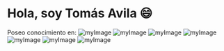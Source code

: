 <h1>Hola, soy Tomás Avila 😄</h1>

Poseo conocimiento en:
![myImage](https://user-images.githubusercontent.com/67989505/179308496-f42a7fc5-d979-4642-aaef-332187f91d33.png)
![myImage](https://user-images.githubusercontent.com/67989505/179308531-db87dd63-ff09-47b9-850a-9e91bcf95efd.png)
![myImage](https://user-images.githubusercontent.com/67989505/179308510-f19ba6f1-7ea3-4e58-9c69-34d598438740.png)
![myImage](https://user-images.githubusercontent.com/67989505/179308514-d4e76da3-6e5d-4d78-9a47-34fc9e00c2b2.png)
![myImage](https://user-images.githubusercontent.com/67989505/179308538-6d89ac67-0525-4337-91e0-758c6a08b336.png)
![myImage](https://user-images.githubusercontent.com/67989505/179308544-bf7fd3b4-5789-48a6-8a97-4ffa6b34a42c.png)
![myImage](https://user-images.githubusercontent.com/67989505/179308549-ea733cd5-3dd5-40cd-9672-157847157840.png)
